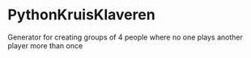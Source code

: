# PythonKruisKlaveren
Generator for creating groups of 4 people where no one  plays another player more than once
